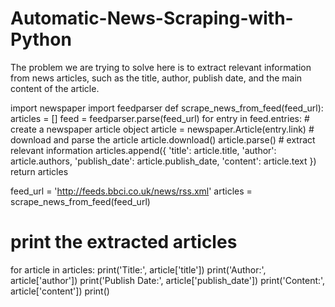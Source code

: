 # Automatic-News-Scraping-with-Python
The problem we are trying to solve here is to extract relevant information from news articles, such as the title, author, publish date, and the main content of the article. 


import newspaper
import feedparser
def scrape_news_from_feed(feed_url):
    articles = []
    feed = feedparser.parse(feed_url)
    for entry in feed.entries:
        # create a newspaper article object
        article = newspaper.Article(entry.link)
        # download and parse the article
        article.download()
        article.parse()
        # extract relevant information
        articles.append({
            'title': article.title,
            'author': article.authors,
            'publish_date': article.publish_date,
            'content': article.text
        })
    return articles


feed_url = 'http://feeds.bbci.co.uk/news/rss.xml'
articles = scrape_news_from_feed(feed_url)

# print the extracted articles
for article in articles:
    print('Title:', article['title'])
    print('Author:', article['author'])
    print('Publish Date:', article['publish_date'])
    print('Content:', article['content'])
    print()
